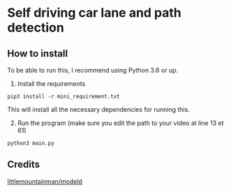 Self driving car lane and path detection
=========================================

## How to install

To be able to run this, I recommend using Python 3.6 or up.

1. Install the requirements 

```
pip3 install -r mini_requirement.txt
```
This will install all the necessary dependencies for running this. 

2. Run the program (make sure you edit the path to your video at line 13 et 61)

``` 
python3 main.py 
```

## Credits

[littlemountainman/modeld]([https://github.com/commaai/openpilot/blob/master/models/supercombo.keras](https://github.com/littlemountainman/modeld))
